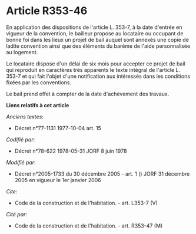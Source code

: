 # Article R353-46

En application des dispositions de l'article L. 353-7, à la date d'entrée en vigueur de la convention, le bailleur propose au
locataire ou occupant de bonne foi dans les lieux un projet de bail auquel sont annexés une copie de ladite convention ainsi
que des éléments du barème de l'aide personnalisée au logement. 

Le locataire dispose d'un délai de six mois pour accepter ce projet de bail qui reproduit en caractères très apparents le
texte intégral de l'article L. 353-7 et qui fait l'objet d'une notification aux intéressés dans les conditions fixées par les
conventions. 

Le bail prend effet à compter de la date d'achèvement des travaux.

**Liens relatifs à cet article**

_Anciens textes_:

  - Décret n°77-1131 1977-10-04 art. 15

_Codifié par_:

  - Décret n°78-622 1978-05-31 JORF 8 juin 1978

_Modifié par_:

  - Décret n°2005-1733 du 30 décembre 2005 - art. 1 () JORF 31 décembre 2005 en vigueur le 1er janvier 2006

_Cite_:

  - Code de la construction et de l'habitation. - art. L353-7 (V)

_Cité par_:

  - Code de la construction et de l'habitation. - art. R353-47 (M)
